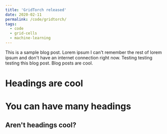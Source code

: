 ```yaml
---
title: 'GridTorch released'
date: 2020-02-11
permalink: /code/gridtorch/
tags:
  - code
  - grid-cells
  - machine-learning
---
```


This is a sample blog post. Lorem ipsum I can't remember the rest of lorem ipsum and don't have an internet connection right now. Testing testing testing this blog post. Blog posts are cool.

Headings are cool
======

You can have many headings
======

Aren't headings cool?
------
